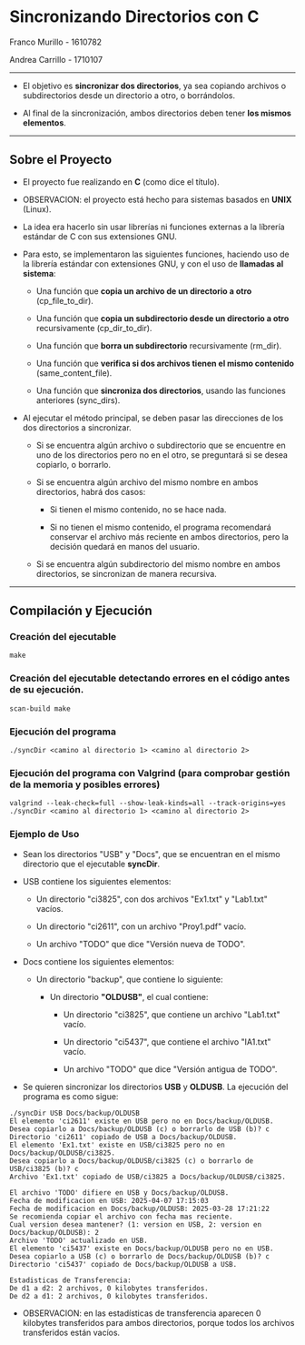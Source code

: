 # Sincronizando Directorios con C

Franco Murillo - 1610782  

Andrea Carrillo - 1710107

----------------------------------------------------------------------------------------------------------------------------

- El objetivo es __sincronizar dos directorios__, ya sea copiando archivos o subdirectorios desde un directorio a otro, o borrándolos.

- Al final de la sincronización, ambos directorios deben tener __los mismos elementos__.

----------------------------------------------------------------------------------------------------------------------------

## Sobre el Proyecto

- El proyecto fue realizando en __C__ (como dice el título).

- OBSERVACION: el proyecto está hecho para sistemas basados en __UNIX__ (Linux).

- La idea era hacerlo sin usar librerías ni funciones externas a la líbrería estándar de C con sus extensiones GNU.

- Para esto, se implementaron las siguientes funciones, haciendo uso de la librería estándar con extensiones GNU, y con el uso de __llamadas al sistema__:

    - Una función que __copia un archivo de un directorio a otro__ (cp_file_to_dir).

    - Una función que __copia un subdirectorio desde un directorio a otro__ recursivamente (cp_dir_to_dir).

    - Una función que __borra un subdirectorio__ recursivamente (rm_dir).

    - Una función que __verifica si dos archivos tienen el mismo contenido__ (same_content_file).

    - Una función que __sincroniza dos directorios__, usando las funciones anteriores (sync_dirs).

- Al ejecutar el método principal, se deben pasar las direcciones de los dos directorios a sincronizar.

    - Si se encuentra algún archivo o subdirectorio que se encuentre en uno de los directorios pero no en el otro, se preguntará si se desea copiarlo, o borrarlo.

    - Si se encuentra algún archivo del mismo nombre en ambos directorios, habrá dos casos:

        - Si tienen el mismo contenido, no se hace nada.

        - Si no tienen el mismo contenido, el programa recomendará conservar el archivo más reciente en ambos directorios, pero la decisión quedará en manos del usuario.

    - Si se encuentra algún subdirectorio del mismo nombre en ambos directorios, se sincronizan de manera recursiva. 

----------------------------------------------------------------------------------------------------------------------------

## Compilación y Ejecución

### Creación del ejecutable

```
make 
```

### Creación del ejecutable detectando errores en el código antes de su ejecución.

```
scan-build make
```

### Ejecución del programa

```
./syncDir <camino al directorio 1> <camino al directorio 2>
```

### Ejecución del programa con Valgrind (para comprobar gestión de la memoria y posibles errores)

```
valgrind --leak-check=full --show-leak-kinds=all --track-origins=yes  ./syncDir <camino al directorio 1> <camino al directorio 2>
```

### Ejemplo de Uso

- Sean los directorios "USB" y "Docs", que se encuentran en el mismo directorio que el ejecutable __syncDir__.

- USB contiene los siguientes elementos:

    - Un directorio "ci3825", con dos archivos "Ex1.txt" y "Lab1.txt" vacíos.

    - Un directorio "ci2611", con un archivo "Proy1.pdf" vacío.

    - Un archivo "TODO" que dice "Versión nueva de TODO".

- Docs contiene los siguientes elementos:

    - Un directorio "backup", que contiene lo siguiente:
        
        - Un directorio __"OLDUSB"__, el cual contiene:

            - Un directorio "ci3825", que contiene un archivo "Lab1.txt" vacío.

            - Un directorio "ci5437", que contiene el archivo "IA1.txt" vacío.

            - Un archivo "TODO" que dice "Versión antigua de TODO".

- Se quieren sincronizar los directorios __USB__ y __OLDUSB__. La ejecución del programa es como sigue:

```
./syncDir USB Docs/backup/OLDUSB
El elemento 'ci2611' existe en USB pero no en Docs/backup/OLDUSB.
Desea copiarlo a Docs/backup/OLDUSB (c) o borrarlo de USB (b)? c
Directorio 'ci2611' copiado de USB a Docs/backup/OLDUSB.
El elemento 'Ex1.txt' existe en USB/ci3825 pero no en Docs/backup/OLDUSB/ci3825.
Desea copiarlo a Docs/backup/OLDUSB/ci3825 (c) o borrarlo de USB/ci3825 (b)? c
Archivo 'Ex1.txt' copiado de USB/ci3825 a Docs/backup/OLDUSB/ci3825.

El archivo 'TODO' difiere en USB y Docs/backup/OLDUSB.
Fecha de modificacion en USB: 2025-04-07 17:15:03
Fecha de modificacion en Docs/backup/OLDUSB: 2025-03-28 17:21:22
Se recomienda copiar el archivo con fecha mas reciente.
Cual version desea mantener? (1: version en USB, 2: version en Docs/backup/OLDUSB): 2
Archivo 'TODO' actualizado en USB.
El elemento 'ci5437' existe en Docs/backup/OLDUSB pero no en USB.
Desea copiarlo a USB (c) o borrarlo de Docs/backup/OLDUSB (b)? c
Directorio 'ci5437' copiado de Docs/backup/OLDUSB a USB.

Estadisticas de Transferencia:
De d1 a d2: 2 archivos, 0 kilobytes transferidos.
De d2 a d1: 2 archivos, 0 kilobytes transferidos.
```

- OBSERVACION: en las estadísticas de transferencia aparecen 0 kilobytes transferidos para ambos directorios, porque todos los archivos transferidos están vacíos.
